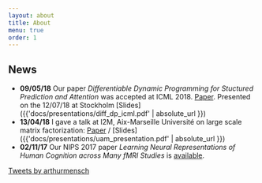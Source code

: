 ```yaml
---
layout: about
title: About
menu: true
order: 1
---
```


## News
- **09/05/18** Our paper *Differentiable Dynamic Programming for Stuctured Prediction and Attention* was accepted at ICML 2018. [Paper](https://arxiv.org/abs/1802.03676). Presented on the 12/07/18 at Stockholm [Slides]({{'docs/presentations/diff_dp_icml.pdf' | absolute_url }})
- **13/04/18** I gave a talk at I2M, Aix-Marseille Université on large scale matrix factorization: [Paper](https://hal.archives-ouvertes.fr/hal-01431618) / [Slides]({{'docs/presentations/uam_presentation.pdf' | absolute_url }})
- **02/11/17** Our NIPS 2017 paper *Learning Neural Representations of Human Cognition across Many fMRI Studies* is [available](https://hal.archives-ouvertes.fr/hal-01626823v2).

<a class="twitter-timeline" data-width="600" data-height="1000" data-dnt="true" href="https://twitter.com/arthurmensch?ref_src=twsrc%5Etfw">Tweets by arthurmensch</a> <script async src="https://platform.twitter.com/widgets.js" charset="utf-8"></script> 
